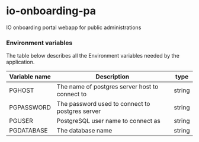 # io-onboarding-pa
IO onboarding portal webapp for public administrations


### Environment variables

The table below describes all the Environment variables needed by the application.

| Variable name       | Description                                       | type   |
|---------------------|---------------------------------------------------|--------|
| PGHOST              | The name of postgres server host to connect to    | string |
| PGPASSWORD          | The password used to connect to postgres server   | string |
| PGUSER              | PostgreSQL user name to connect as                | string |
| PGDATABASE          | The database name                                 | string |